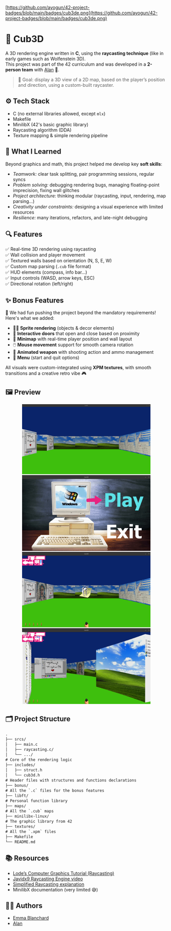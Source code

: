 [https://github.com/ayogun/42-project-badges/blob/main/badges/cub3de.png](https://github.com/ayogun/42-project-badges/blob/main/badges/cub3de.png)

# 🧱 Cub3D

A 3D rendering engine written in **C**, using the **raycasting technique** (like in early games such as Wolfenstein 3D).  
This project was part of the 42 curriculum and was developed in a **2-person team** with [Alan](https://github.com/aelaen-1) 👥.

> 🎯 Goal: display a 3D view of a 2D map, based on the player’s position and direction, using a custom-built raycaster.


## ⚙️ Tech Stack

- C (no external libraries allowed, except `mlx`)
- Makefile
- MinilibX (42's basic graphic library)
- Raycasting algorithm (DDA)
- Texture mapping & simple rendering pipeline


## 🧠 What I Learned

Beyond graphics and math, this project helped me develop key **soft skills**:
- *Teamwork:* clear task splitting, pair programming sessions, regular syncs
- *Problem solving:* debugging rendering bugs, managing floating-point imprecision, fixing wall glitches
- *Project architecture:* thinking modular (raycasting, input, rendering, map parsing…)
- *Creativity under constraints:* designing a visual experience with limited resources
- *Resilience:* many iterations, refactors, and late-night debugging


## 🔍 Features

✅ Real-time 3D rendering using raycasting  
✅ Wall collision and player movement  
✅ Textured walls based on orientation (N, S, E, W)  
✅ Custom map parsing (`.cub` file format)  
✅ HUD elements (compass, info bar…)  
✅ Input controls (WASD, arrow keys, ESC)  
✅ Directional rotation (left/right)

## ✨ Bonus Features

🎯 We had fun pushing the project beyond the mandatory requirements! Here's what we added:

- 🧍‍♂️ **Sprite rendering** (objects & decor elements)
- 🚪 **Interactive doors** that open and close based on proximity
- 🧭 **Minimap** with real-time player position and wall layout
- 🖱️ **Mouse movement** support for smooth camera rotation
- 🔫 **Animated weapon** with shooting action and ammo management
- 🧩 **Menu** (start and quit options)

All visuals were custom-integrated using **XPM textures**, with smooth transitions and a creative retro vibe 🎮



## 🖼️ Preview

<p align="center">
  <img src="cub3d-preview.png" width="400" alt="Cub3D Preview 1"/>
  <img src="cub3d-preview-menu.png" width="400" alt="Cub3D Preview menu"/>
  <img src="cub3d-preview-bonus1.png" width="400" alt="Cub3D Preview bonus 1"/>
  <img src="cub3d-preview-bonus2.png" width="400" alt="Cub3D Preview bonus 2"/>
</p>


## 🗂️ Project Structure

```
.
├── srcs/
│   ├── main.c
│   ├── raycasting.c/
│   └── .../
# Core of the rendering logic 
├── includes/
│   ├── struct.h
│   └── cub3d.h
# Header files with structures and functions declarations
├── bonus/
# All the `.c` files for the bonus features
├── libft/
# Personal function library
├── maps/
# All the `.cub` maps
├── minilibx-linux/
# The graphic library from 42
├── textures/
# All the `.xpm` files
├── Makefile
└── README.md
```


## 📚 Resources

- [Lode’s Computer Graphics Tutorial (Raycasting)](https://lodev.org/cgtutor/raycasting.html)
- [Javidx9 Raycasting Engine video](https://www.youtube.com/watch?v=NbSee-XM7WA)
- [Simplified Raycasting explanation](https://www.youtube.com/watch?v=G9i78WoBBIU)
- MinilibX documentation (very limited 😅)


## 👨‍💻 Authors

- [Emma Blanchard](https://github.com/Emma-blnch)  
- [Alan](https://github.com/aelaen-1)
